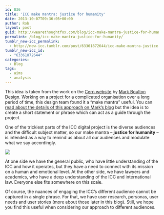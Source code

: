 ```yaml
---
id: 836
title: 'ICC make mantra: justice for humanity'
date: 2013-10-07T09:36:05+00:00
author: Rob
layout: post
guid: http://wearethoughtfox.com/blog/icc-make-mantra-justice-for-humanity/
permalink: /blog/icc-make-mantra-justice-for-humanity/
tumblr_new-icc_permalink:
  - http://new-icc.tumblr.com/post/63361872644/icc-make-mantra-justice-for-humanity
tumblr_new-icc_id:
  - "63361872644"
categories:
  - Blog
tags:
  - aims
  - analysis
---
```

This idea is taken from the work on the [Cern website](http://home.web.cern.ch/) by [Mark Boulton Design](http://www.markboultondesign.com/). Working on a project for a complicated organisation over a long period of time, this design team found it a &ldquo;make mantra&rdquo; useful. You can [read about the details of this approach on Mark&rsquo;s blog](http://www.markboulton.co.uk/journal/a-new-make-mantra-a-statement-of-design-intent) but the idea is to create a short statement or phrase which can act as a guide through the project.

One of the trickiest parts of the ICC digital project is the diverse audiences and the difficult subject matter, so our make mantra &#8211; **justice for humanity** &#8211; is intended as a way to remind us about all our audiences and modulate what we say accordingly.

![](http://68.media.tumblr.com/68eff8f89173876157a364011220cb76/tumblr_inline_muaksmyJwA1qzcojx.jpg)

At one side we have the general public, who have little understanding of the ICC and how it operates, but they have a need to connect with its mission on a human and emotional level. At the other side, we have lawyers and academics, who have a deep understanding of the ICC and international law. Everyone else fits somewhere on this scale.

Of course, the nuances of engaging the ICC&rsquo;s different audience cannot be captured in a single phrase. For that, we have user research, personas, user needs and user stories (more about those later in this blog). Still, we hope you find this useful when considering our approach to different audiences.
